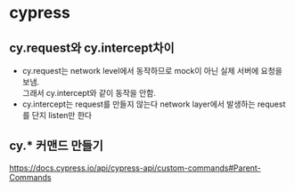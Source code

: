 # cypress

## cy.request와 cy.intercept차이

- cy.request는 network level에서 동작하므로 mock이 아닌 실제 서버에 요청을 보냄. <br />
  그래서 cy.intercept와 같이 동작을 안함.
- cy.intercept는 request를 만들지 않는다 network layer에서 발생하는 request를 단지 listen만 한다

## cy.\* 커맨드 만들기

https://docs.cypress.io/api/cypress-api/custom-commands#Parent-Commands
